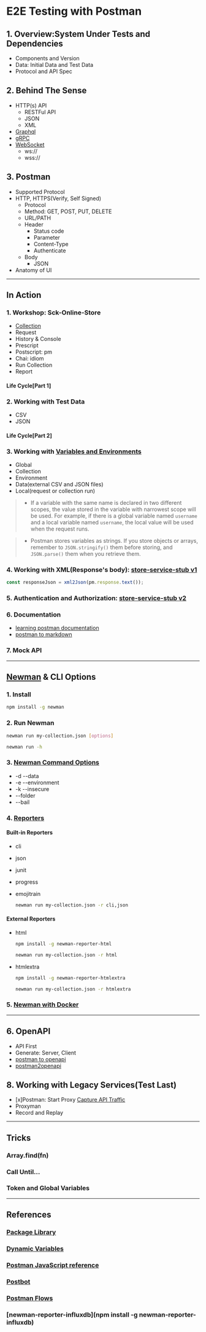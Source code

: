 # E2E Testing with Postman

## 1. Overview:System Under Tests and Dependencies

- Components and Version
- Data: Initial Data and Test Data
- Protocol and API Spec

## 2. Behind The Sense

- HTTP(s) API
  - RESTFul API
  - JSON
  - XML
- [Graphql](https://learning.postman.com/docs/sending-requests/graphql/graphql-overview/)
- [gRPC](https://learning.postman.com/docs/sending-requests/grpc/grpc-client-overview/)
- [WebSocket](https://learning.postman.com/docs/sending-requests/websocket/websocket-overview/)
  - ws://
  - wss://

## 3. Postman

- Supported Protocol
- HTTP, HTTPS(Verify, Self Signed)
  - Protocol
  - Method: GET, POST, PUT, DELETE
  - URL/PATH
  - Header
    - Status code
    - Parameter
    - Content-Type
    - Authenticate
  - Body
    - JSON
- Anatomy of UI

---

## In Action

### 1. Workshop: Sck-Online-Store

- [Collection](https://learning.postman.com/docs/collections/collections-overview/)
- Request
- History & Console
- Prescript
- Postscript: pm
- Chai: idiom
- Run Collection
- Report

#### Life Cycle[Part 1]

### 2. Working with Test Data

- CSV
- JSON

#### Life Cycle[Part 2]

### 3. Working with [Variables and Environments](https://learning.postman.com/docs/sending-requests/variables/variables-intro/)

- Global
- Collection
- Environment
- Data(external CSV and JSON files)
- Local(request or collection run)

> - If a variable with the same name is declared in two different scopes, the value stored in the variable with narrowest scope will be used. For example, if there is a global variable named `username` and a local variable named `username`, the local value will be used when the request runs.

> - Postman stores variables as strings. If you store objects or arrays, remember to `JSON.stringify()` them before storing, and `JSON.parse()` them when you retrieve them.

### 4. Working with XML(Response's body): [store-service-stub v1](https://github.com/boyone/store-service-stub)

```js
const responseJson = xml2Json(pm.response.text());
```

### 5. Authentication and Authorization: [store-service-stub v2](https://github.com/boyone/store-service-stub)

### 6. Documentation

- [learning postman documentation](https://www.postman.com/postman/postman-public-workspace/documentation/)
- [postman to markdown](https://www.npmjs.com/package/postman-to-markdown)

### 7. Mock API

---

## [Newman](https://learning.postman.com/docs/collections/using-newman-cli/command-line-integration-with-newman/) & CLI Options

### 1. Install

```sh
npm install -g newman
```

### 2. Run Newman

```sh
newman run my-collection.json [options]
```

```sh
newman run -h
```

### 3. [Newman Command Options](https://learning.postman.com/docs/collections/using-newman-cli/newman-options/)

- -d --data
- -e --environment
- -k --insecure
- --folder
- --bail

### 4. [Reporters](https://learning.postman.com/docs/collections/using-newman-cli/newman-built-in-reporters/)

#### Built-in Reporters

- cli
- json
- junit
- progress
- emojitrain

  ```sh
  newman run my-collection.json -r cli,json
  ```

#### External Reporters

- html

  ```sh
  npm install -g newman-reporter-html
  ```

  ```sh
  newman run my-collection.json -r html
  ```

- htmlextra

  ```sh
  npm install -g newman-reporter-htmlextra
  ```

  ```sh
  newman run my-collection.json -r htmlextra
  ```

### 5. [Newman with Docker](https://learning.postman.com/docs/collections/using-newman-cli/newman-with-docker/)

---

## 6. OpenAPI

- API First
- Generate: Server, Client
- [postman to openapi](https://joolfe.github.io/postman-to-openapi/)
- [postman2openapi](https://github.com/kevinswiber/postman2openapi)

## 8. Working with Legacy Services(Test Last)

- [x]Postman: Start Proxy [Capture API Traffic](https://learning.postman.com/docs/sending-requests/capturing-request-data/capture-overview/)
- Proxyman
- Record and Replay

---

## Tricks

### Array.find(fn)

### Call Until...

### Token and Global Variables

---

## References

### [Package Library](https://learning.postman.com/docs/tests-and-scripts/write-scripts/package-library/)

### [Dynamic Variables](https://learning.postman.com/docs/tests-and-scripts/write-scripts/variables-list/)

### [Postman JavaScript reference](https://learning.postman.com/docs/tests-and-scripts/write-scripts/postman-sandbox-api-reference/)

### [Postbot](https://learning.postman.com/docs/getting-started/basics/about-postbot/)

### [Postman Flows](https://learning.postman.com/docs/postman-flows/overview/)

### [newman-reporter-influxdb](npm install -g newman-reporter-influxdb)
